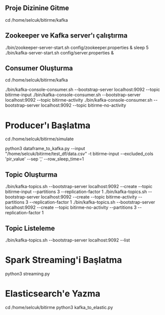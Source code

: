 ## Proje Dizinine Gitme

cd /home/selcuk/bitirme/kafka   

## Zookeeper ve Kafka server'ı çalıştırma

./bin/zookeeper-server-start.sh config/zookeeper.properties &
sleep 5
./bin/kafka-server-start.sh config/server.properties &

## Consumer Oluşturma
cd /home/selcuk/bitirme/kafka   

./bin/kafka-console-consumer.sh --bootstrap-server localhost:9092 --topic bitirme-input
./bin/kafka-console-consumer.sh --bootstrap-server localhost:9092 --topic bitirme-activity
./bin/kafka-console-consumer.sh --bootstrap-server localhost:9092 --topic bitirme-no-activity

# Producer'ı Başlatma

cd /home/selcuk/bitirme/simulate

python3 dataframe_to_kafka.py --input "/home/selcuk/bitirme/test_df/data.csv" -t bitirme-input --excluded_cols 'pir_value' --sep ',' --row_sleep_time=1

## Topic Oluşturma

./bin/kafka-topics.sh --bootstrap-server localhost:9092 --create --topic bitirme-input --partitions 3 --replication-factor 1
./bin/kafka-topics.sh --bootstrap-server localhost:9092 --create --topic bitirme-activity --partitions 3 --replication-factor 1
./bin/kafka-topics.sh --bootstrap-server localhost:9092 --create --topic bitirme-no-activity --partitions 3 --replication-factor 1

## Topic Listeleme

./bin/kafka-topics.sh --bootstrap-server localhost:9092 --list

# Spark Streaming'i Başlatma

python3 streaming.py

# Elasticsearch'e Yazma

cd /home/selcuk/bitirme
python3 kafka_to_elastic.py
